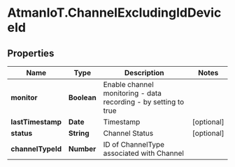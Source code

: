 # AtmanIoT.ChannelExcludingIdDeviceId

## Properties

Name | Type | Description | Notes
------------ | ------------- | ------------- | -------------
**monitor** | **Boolean** | Enable channel monitoring - data recording - by setting to true | 
**lastTimestamp** | **Date** | Timestamp | [optional] 
**status** | **String** | Channel Status | [optional] 
**channelTypeId** | **Number** | ID of ChannelType associated with Channel | 


